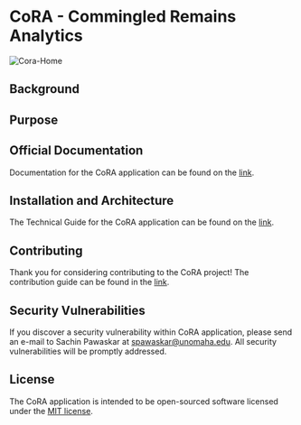 # CoRA - Commingled Remains Analytics

![Cora-Home](https://github.com/SachinPawaskarUNO/cora2/blob/master/docs/cora-home.png)

## Background

## Purpose

## Official Documentation
Documentation for the CoRA application can be found on the [link]().

## Installation and Architecture
The Technical Guide for the CoRA application can be found on the [link]().

## Contributing
Thank you for considering contributing to the CoRA project! The contribution guide can be found in the [link]().

## Security Vulnerabilities
If you discover a security vulnerability within CoRA application, please send an e-mail to Sachin Pawaskar at spawaskar@unomaha.edu. All security vulnerabilities will be promptly addressed.

## License
The CoRA application is intended to be open-sourced software licensed under the [MIT license](http://opensource.org/licenses/MIT).
